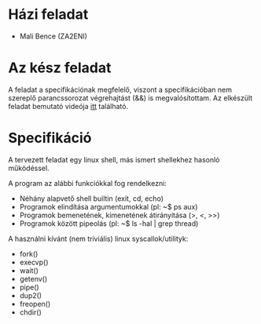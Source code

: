 # Házi feladat

- Mali Bence (ZA2ENI)

# Az kész feladat

A feladat a specifikációnak megfelelő, viszont a specifikációban nem szereplő parancssorozat végrehajtást (&&) is megvalósítottam.
Az elkészült feladat bemutató videója [itt](https://odysee.com/linuxproghf:9?r=9Zr5PeXA4NpFRBXK9qucmmAmFtMRJheU) található.

# Specifikáció
A tervezett feladat egy linux shell, más ismert shellekhez hasonló működéssel.

A program az alábbi funkciókkal fog rendelkezni:
* Néhány alapvető shell builtin (exit, cd, echo)
* Programok elindítása argumentumokkal (pl: ~$ ps aux)
* Programok bemenetének, kimenetének átirányítása (>, <, >>)
* Programok között pipeolás (pl: ~$ ls -hal | grep thread)

A használni kívánt (nem triviális) linux syscallok/utilityk:
* fork()
* execvp()
* wait()
* getenv()
* pipe()
* dup2()
* freopen()
* chdir()

